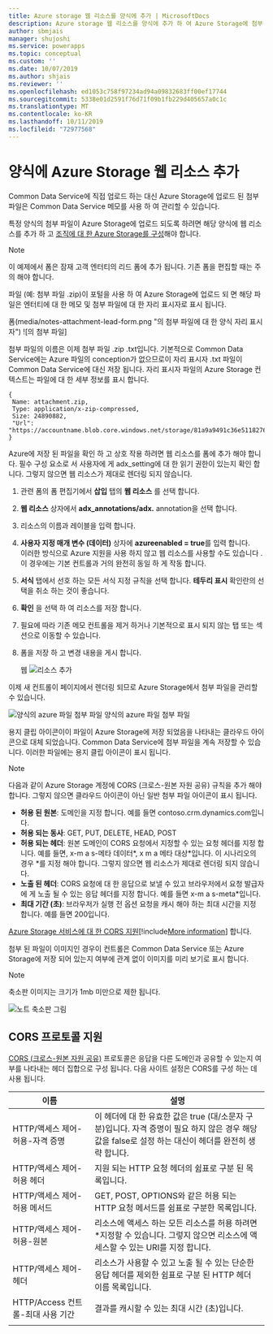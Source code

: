 ```yaml
---
title: Azure storage 웹 리소스를 양식에 추가 | MicrosoftDocs
description: Azure storage 웹 리소스를 양식에 추가 하 여 Azure Storage에 첨부 파일을 업로드할 수 있도록 하는 단계입니다.
author: sbmjais
manager: shujoshi
ms.service: powerapps
ms.topic: conceptual
ms.custom: ''
ms.date: 10/07/2019
ms.author: shjais
ms.reviewer: ''
ms.openlocfilehash: ed1053c758f97234ad94a09832683ff00ef17744
ms.sourcegitcommit: 5338e01d2591f76d71f09b1fb229d405657a0c1c
ms.translationtype: MT
ms.contentlocale: ko-KR
ms.lasthandoff: 10/11/2019
ms.locfileid: "72977568"
---
```

# <a name="add-the-azure-storage-web-resource-to-a-form"></a>양식에 Azure Storage 웹 리소스 추가

Common Data Service에 직접 업로드 하는 대신 Azure Storage에 업로드 된 첨부 파일은 Common Data Service 메모를 사용 하 여 관리할 수 있습니다.

특정 양식의 첨부 파일이 Azure Storage에 업로드 되도록 하려면 해당 양식에 웹 리소스를 추가 하 고 [조직에 대 한 Azure Storage를 구성](enable-azure-storage.md)해야 합니다.

> [!Note]
> 이 예제에서 폼은 잠재 고객 엔터티의 리드 폼에 추가 됩니다. 기존 폼을 편집할 때는 주의 해야 합니다.

파일 (예: 첨부 파일 .zip)이 포털을 사용 하 여 Azure Storage에 업로드 되 면 해당 파일은 엔터티에 대 한 메모 및 첨부 파일에 대 한 자리 표시자로 표시 됩니다.

폼(media/notes-attachment-lead-form.png "의 첨부 파일에 대 한 양식 자리 표시자") ![의 첨부 파일]

첨부 파일의 이름은 이제 첨부 파일 .zip .txt입니다. 기본적으로 Common Data Service에는 Azure 파일의 conception가 없으므로이 자리 표시자 .txt 파일이 Common Data Service에 대신 저장 됩니다. 자리 표시자 파일의 Azure Storage 컨텍스트는 파일에 대 한 세부 정보를 표시 합니다.
```
{
 Name: attachment.zip,
 Type: application/x-zip-compressed,
 Size: 24890882,
 "Url": "https://accountname.blob.core.windows.net/storage/81a9a9491c36e51182760026833bcf82/attachment.zip"
}
```

Azure에 저장 된 파일을 확인 하 고 상호 작용 하려면 웹 리소스를 폼에 추가 해야 합니다. 필수 구성 요소로 서 사용자에 게 adx_setting에 대 한 읽기 권한이 있는지 확인 합니다. 그렇지 않으면 웹 리소스가 제대로 렌더링 되지 않습니다.

1. 관련 폼의 폼 편집기에서 **삽입** 탭의 **웹 리소스** 를 선택 합니다.

2. **웹 리소스** 상자에서 **adx_annotations/adx.** annotation을 선택 합니다.

3. 리소스의 이름과 레이블을 입력 합니다.

4. **사용자 지정 매개 변수 (데이터)** 상자에 **azureenabled = true**를 입력 합니다. <br>이러한 방식으로 Azure 지원을 사용 하지 않고 웹 리소스를 사용할 수도 있습니다 .이 경우에는 기본 컨트롤과 거의 완전히 동일 하 게 작동 합니다.</br>

5. **서식** 탭에서 선호 하는 모든 서식 지정 규칙을 선택 합니다. **테두리 표시** 확인란의 선택을 취소 하는 것이 좋습니다.

6. **확인** 을 선택 하 여 리소스를 저장 합니다.

7. 필요에 따라 기존 메모 컨트롤을 제거 하거나 기본적으로 표시 되지 않는 탭 또는 섹션으로 이동할 수 있습니다.

8. 폼을 저장 하 고 변경 내용을 게시 합니다.

   웹 ![리소스 추가](media/add-web-resource.png "웹 리소스 추가")

이제 새 컨트롤이 페이지에서 렌더링 되므로 Azure Storage에서 첨부 파일을 관리할 수 있습니다.

![](media/azure-file-attachment-lead-form.png "양식의") azure 파일 첨부 파일 양식의 azure 파일 첨부 파일

용지 클립 아이콘이이 파일이 Azure Storage에 저장 되었음을 나타내는 클라우드 아이콘으로 대체 되었습니다. Common Data Service에 첨부 파일을 계속 저장할 수 있습니다. 이러한 파일에는 용지 클립 아이콘이 표시 됩니다.

> [!Note]
> 다음과 같이 Azure Storage 계정에 CORS (크로스-원본 자원 공유) 규칙을 추가 해야 합니다. 그렇지 않으면 클라우드 아이콘이 아닌 일반 첨부 파일 아이콘이 표시 됩니다.
> - **허용 된 원본**: 도메인을 지정 합니다. 예를 들면 contoso.crm.dynamics.com입니다.
> - **허용 되는 동사**: GET, PUT, DELETE, HEAD, POST
> - **허용 되는 헤더**: 원본 도메인이 CORS 요청에서 지정할 수 있는 요청 헤더를 지정 합니다. 예를 들면, x-m a s-메타 데이터\*, x m a 메타 대상\*입니다. 이 시나리오의 경우 *를 지정 해야 합니다. 그렇지 않으면 웹 리소스가 제대로 렌더링 되지 않습니다.
> - **노출 된 헤더**: CORS 요청에 대 한 응답으로 보낼 수 있고 브라우저에서 요청 발급자에 게 노출 될 수 있는 응답 헤더를 지정 합니다. 예를 들면 x-m a s-meta\*입니다.
> - **최대 기간 (초)**: 브라우저가 실행 전 옵션 요청을 캐시 해야 하는 최대 시간을 지정 합니다. 예를 들면 200입니다.
> 
> [Azure Storage 서비스에 대 한 CORS 지원](https://docs.microsoft.com/rest/api/storageservices/cross-origin-resource-sharing--cors--support-for-the-azure-storage-services)[!include[More information](../../includes/proc-more-information.md)] 합니다.

첨부 된 파일이 이미지인 경우이 컨트롤은 Common Data Service 또는 Azure Storage에 저장 되어 있는지 여부에 관계 없이 이미지를 미리 보기로 표시 합니다.

> [!Note]
> 축소판 이미지는 크기가 1mb 미만으로 제한 됩니다.

![노트 축소판 그림](media/notes-thumbnail.png "노트 축소판 그림")

## <a name="cors-protocol-support"></a>CORS 프로토콜 지원

[CORS (크로스-원본 자원 공유)](http://www.w3.org/TR/cors/) 프로토콜은 응답을 다른 도메인과 공유할 수 있는지 여부를 나타내는 헤더 집합으로 구성 됩니다.
다음 사이트 설정은 CORS를 구성 하는 데 사용 됩니다.

|                 이름                  |                                                                            설명                                                                            |
|---------------------------------------|-------------------------------------------------------------------------------------------------------------------------------------------------------------------|
| HTTP/액세스 제어-허용-자격 증명 | 이 헤더에 대 한 유효한 값은 true (대/소문자 구분)입니다. 자격 증명이 필요 하지 않은 경우 해당 값을 false로 설정 하는 대신이 헤더를 완전히 생략 합니다. |
|   HTTP/액세스 제어-허용 헤더   |                                                   지원 되는 HTTP 요청 헤더의 쉼표로 구분 된 목록입니다.                                                   |
|   HTTP/액세스 제어-허용 메서드   |                                      GET, POST, OPTIONS와 같은 허용 되는 HTTP 요청 메서드를 쉼표로 구분한 목록입니다.                                       |
|   HTTP/액세스 제어-허용-원본    |                   리소스에 액세스 하는 모든 리소스를 허용 하려면 \*지정할 수 있습니다. 그렇지 않으면 리소스에 액세스할 수 있는 URI를 지정 합니다.                   |
|  HTTP/액세스 제어-헤더   |                리소스가 사용할 수 있고 노출 될 수 있는 단순한 응답 헤더를 제외한 쉼표로 구분 된 HTTP 헤더 이름 목록입니다.                 |
|      HTTP/Access 컨트롤-최대 사용 기간      |                                                       결과를 캐시할 수 있는 최대 시간 (초)입니다.                                                        |
|                                       |                                                                                                                                                                   |

